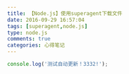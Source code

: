 ```yaml
---
title: 【Node.js】使用superagent下载文件
date: 2016-09-29 16:57:04
tags: [superagent,node.js]
type: node.js
comments: true
categories: 心得笔记
---
```


```js
console.log('测试自动更新！3332!');
```
